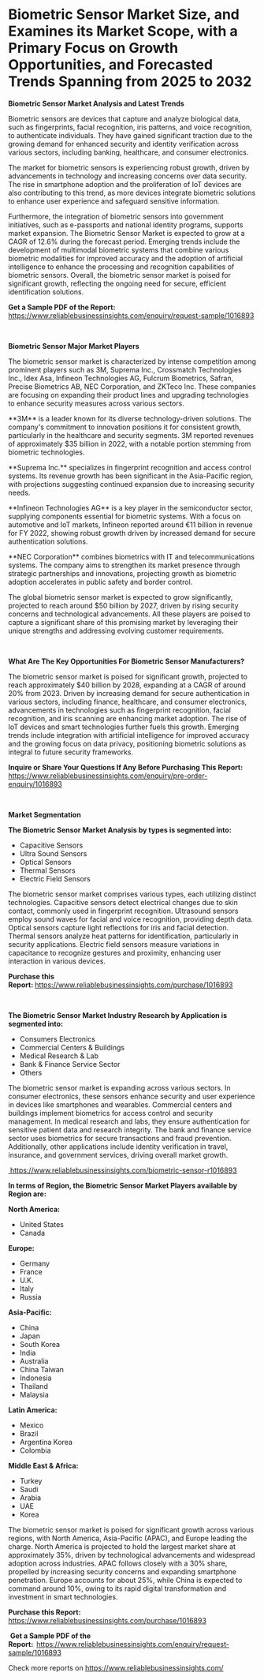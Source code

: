 <p><h1>Biometric Sensor Market Size, and Examines its Market Scope, with a Primary Focus on Growth Opportunities, and Forecasted Trends Spanning from 2025 to 2032</h1></p><p><strong>Biometric Sensor Market Analysis and Latest Trends</strong></p>
<p><p>Biometric sensors are devices that capture and analyze biological data, such as fingerprints, facial recognition, iris patterns, and voice recognition, to authenticate individuals. They have gained significant traction due to the growing demand for enhanced security and identity verification across various sectors, including banking, healthcare, and consumer electronics. </p><p>The market for biometric sensors is experiencing robust growth, driven by advancements in technology and increasing concerns over data security. The rise in smartphone adoption and the proliferation of IoT devices are also contributing to this trend, as more devices integrate biometric solutions to enhance user experience and safeguard sensitive information. </p><p>Furthermore, the integration of biometric sensors into government initiatives, such as e-passports and national identity programs, supports market expansion. The Biometric Sensor Market is expected to grow at a CAGR of 12.6% during the forecast period. Emerging trends include the development of multimodal biometric systems that combine various biometric modalities for improved accuracy and the adoption of artificial intelligence to enhance the processing and recognition capabilities of biometric sensors. Overall, the biometric sensor market is poised for significant growth, reflecting the ongoing need for secure, efficient identification solutions.</p></p>
<p><strong>Get a Sample PDF of the Report:&nbsp;</strong> <a href="https://www.reliablebusinessinsights.com/enquiry/request-sample/1016893?utm_campaign=2318&utm_medium=2&utm_source=Github&utm_content=ia&utm_term=10042025&utm_id=biometric-sensor">https://www.reliablebusinessinsights.com/enquiry/request-sample/1016893</a></p>
<p>&nbsp;</p>
<p><strong>Biometric Sensor Major Market Players</strong></p>
<p><p>The biometric sensor market is characterized by intense competition among prominent players such as 3M, Suprema Inc., Crossmatch Technologies Inc., Idex Asa, Infineon Technologies AG, Fulcrum Biometrics, Safran, Precise Biometrics AB, NEC Corporation, and ZKTeco Inc. These companies are focusing on expanding their product lines and upgrading technologies to enhance security measures across various sectors.</p><p>**3M** is a leader known for its diverse technology-driven solutions. The company's commitment to innovation positions it for consistent growth, particularly in the healthcare and security segments. 3M reported revenues of approximately $35 billion in 2022, with a notable portion stemming from biometric technologies.</p><p>**Suprema Inc.** specializes in fingerprint recognition and access control systems. Its revenue growth has been significant in the Asia-Pacific region, with projections suggesting continued expansion due to increasing security needs.</p><p>**Infineon Technologies AG** is a key player in the semiconductor sector, supplying components essential for biometric systems. With a focus on automotive and IoT markets, Infineon reported around €11 billion in revenue for FY 2022, showing robust growth driven by increased demand for secure authentication solutions.</p><p>**NEC Corporation** combines biometrics with IT and telecommunications systems. The company aims to strengthen its market presence through strategic partnerships and innovations, projecting growth as biometric adoption accelerates in public safety and border control.</p><p>The global biometric sensor market is expected to grow significantly, projected to reach around $50 billion by 2027, driven by rising security concerns and technological advancements. All these players are poised to capture a significant share of this promising market by leveraging their unique strengths and addressing evolving customer requirements.</p></p>
<p>&nbsp;</p>
<p><strong>What Are The Key Opportunities For Biometric Sensor Manufacturers?</strong></p>
<p><p>The biometric sensor market is poised for significant growth, projected to reach approximately $40 billion by 2028, expanding at a CAGR of around 20% from 2023. Driven by increasing demand for secure authentication in various sectors, including finance, healthcare, and consumer electronics, advancements in technologies such as fingerprint recognition, facial recognition, and iris scanning are enhancing market adoption. The rise of IoT devices and smart technologies further fuels this growth. Emerging trends include integration with artificial intelligence for improved accuracy and the growing focus on data privacy, positioning biometric solutions as integral to future security frameworks.</p></p>
<p><strong>Inquire or Share Your Questions If Any Before Purchasing This Report:</strong> <a href="https://www.reliablebusinessinsights.com/enquiry/pre-order-enquiry/1016893?utm_campaign=2318&utm_medium=2&utm_source=Github&utm_content=ia&utm_term=10042025&utm_id=biometric-sensor">https://www.reliablebusinessinsights.com/enquiry/pre-order-enquiry/1016893</a></p>
<p>&nbsp;</p>
<p><strong>Market Segmentation</strong></p>
<p><strong>The Biometric Sensor Market Analysis by types is segmented into:</strong></p>
<p><ul><li>Capacitive Sensors</li><li>Ultra Sound Sensors</li><li>Optical Sensors</li><li>Thermal Sensors</li><li>Electric Field Sensors</li></ul></p>
<p><p>The biometric sensor market comprises various types, each utilizing distinct technologies. Capacitive sensors detect electrical changes due to skin contact, commonly used in fingerprint recognition. Ultrasound sensors employ sound waves for facial and voice recognition, providing depth data. Optical sensors capture light reflections for iris and facial detection. Thermal sensors analyze heat patterns for identification, particularly in security applications. Electric field sensors measure variations in capacitance to recognize gestures and proximity, enhancing user interaction in various devices.</p></p>
<p><strong>Purchase this Report:&nbsp;</strong><a href="https://www.reliablebusinessinsights.com/purchase/1016893?utm_campaign=2318&utm_medium=2&utm_source=Github&utm_content=ia&utm_term=10042025&utm_id=biometric-sensor">https://www.reliablebusinessinsights.com/purchase/1016893</a></p>
<p>&nbsp;</p>
<p><strong>The Biometric Sensor Market Industry Research by Application is segmented into:</strong></p>
<p><ul><li>Consumers Electronics</li><li>Commercial Centers & Buildings</li><li>Medical Research & Lab</li><li>Bank & Finance Service Sector</li><li>Others</li></ul></p>
<p><p>The biometric sensor market is expanding across various sectors. In consumer electronics, these sensors enhance security and user experience in devices like smartphones and wearables. Commercial centers and buildings implement biometrics for access control and security management. In medical research and labs, they ensure authentication for sensitive patient data and research integrity. The bank and finance service sector uses biometrics for secure transactions and fraud prevention. Additionally, other applications include identity verification in travel, insurance, and government services, driving overall market growth.</p></p>
<p><a href="https://www.reliablebusinessinsights.com/biometric-sensor-r1016893?utm_campaign=2318&utm_medium=2&utm_source=Github&utm_content=ia&utm_term=10042025&utm_id=biometric-sensor">&nbsp;https://www.reliablebusinessinsights.com/biometric-sensor-r1016893</a></p>
<p><strong>In terms of Region, the Biometric Sensor Market Players available by Region are:</strong></p>
<p>
    <p> <strong> North America: </strong>
        <ul>
            <li>United States</li>
            <li>Canada</li>
        </ul>
        </p> 
    <p> <strong> Europe: </strong>
        <ul>
            <li>Germany</li>
            <li>France</li>
            <li>U.K.</li>
            <li>Italy</li>
            <li>Russia</li>
        </ul>
        </p> 
    <p> <strong> Asia-Pacific: </strong>
        <ul>
            <li>China</li>
            <li>Japan</li>
            <li>South Korea</li>
            <li>India</li>
            <li>Australia</li>
            <li>China Taiwan</li>
            <li>Indonesia</li>
            <li>Thailand</li>
            <li>Malaysia</li>
        </ul>
        </p> 
    <p> <strong> Latin America: </strong>
        <ul>
            <li>Mexico</li>
            <li>Brazil</li>
            <li>Argentina Korea</li>
            <li>Colombia</li>
        </ul>
        </p> 
    <p> <strong> Middle East & Africa: </strong>
        <ul>
            <li>Turkey</li>
            <li>Saudi</li>
            <li>Arabia</li>
            <li>UAE</li>
            <li>Korea</li>
        </ul>
    </p>
    </p>
<p><p>The biometric sensor market is poised for significant growth across various regions, with North America, Asia-Pacific (APAC), and Europe leading the charge. North America is projected to hold the largest market share at approximately 35%, driven by technological advancements and widespread adoption across industries. APAC follows closely with a 30% share, propelled by increasing security concerns and expanding smartphone penetration. Europe accounts for about 25%, while China is expected to command around 10%, owing to its rapid digital transformation and investment in smart technologies.</p></p>
<p><strong>Purchase this Report: </strong><a href="https://www.reliablebusinessinsights.com/purchase/1016893?utm_campaign=2318&utm_medium=2&utm_source=Github&utm_content=ia&utm_term=10042025&utm_id=biometric-sensor">https://www.reliablebusinessinsights.com/purchase/1016893</a></p>
<p>&nbsp;<strong>Get a Sample PDF of the Report:&nbsp;&nbsp;</strong><a href="https://www.reliablebusinessinsights.com/enquiry/request-sample/1016893?utm_campaign=2318&utm_medium=2&utm_source=Github&utm_content=ia&utm_term=10042025&utm_id=biometric-sensor">https://www.reliablebusinessinsights.com/enquiry/request-sample/1016893</a></p>
<p><strong></strong></p>
<p>Check more reports on <a href="https://www.reliablebusinessinsights.com/?utm_campaign=2318&utm_medium=2&utm_source=Github&utm_content=ia&utm_term=10042025&utm_id=biometric-sensor">https://www.reliablebusinessinsights.com/</a></p>